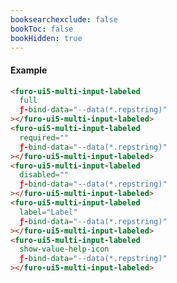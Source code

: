 ```yaml
---
booksearchexclude: false
bookToc: false
bookHidden: true
---
```

#### Example
<script type="module" src="/init.js"></script>
<furo-demo-snippet>
<template>
<furo-form-layouter four>
<furo-ui5-multi-input-labeled
    full
    ƒ-bind-data="--data(*.repstring)"
 ></furo-ui5-multi-input-labeled>
<furo-ui5-multi-input-labeled
    required=""
    ƒ-bind-data="--data(*.repstring)"
 ></furo-ui5-multi-input-labeled>
<furo-ui5-multi-input-labeled
    disabled=""
    ƒ-bind-data="--data(*.repstring)"
 ></furo-ui5-multi-input-labeled>
<furo-ui5-multi-input-labeled
    label="Label"
    ƒ-bind-data="--data(*.repstring)"
 ></furo-ui5-multi-input-labeled>
<furo-ui5-multi-input-labeled
    show-value-help-icon
    ƒ-bind-data="--data(*.repstring)"
 ></furo-ui5-multi-input-labeled>
</furo-form-layouter>
<furo-data-object
  type="experiment.Experiment"
  @-object-ready="--data"
></furo-data-object>
</template>
</furo-demo-snippet>

```html
<furo-ui5-multi-input-labeled
  full
  ƒ-bind-data="--data(*.repstring)"
></furo-ui5-multi-input-labeled>
<furo-ui5-multi-input-labeled
  required=""
  ƒ-bind-data="--data(*.repstring)"
></furo-ui5-multi-input-labeled>
<furo-ui5-multi-input-labeled
  disabled=""
  ƒ-bind-data="--data(*.repstring)"
></furo-ui5-multi-input-labeled>
<furo-ui5-multi-input-labeled
  label="Label"
  ƒ-bind-data="--data(*.repstring)"
></furo-ui5-multi-input-labeled>
<furo-ui5-multi-input-labeled
  show-value-help-icon
  ƒ-bind-data="--data(*.repstring)"
></furo-ui5-multi-input-labeled>
```


